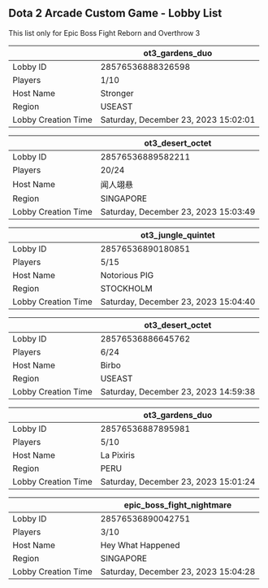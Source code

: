 ## Dota 2 Arcade Custom Game - Lobby List

This list only for Epic Boss Fight Reborn and Overthrow 3

|  | ot3_gardens_duo |
| ------ | ------ |
| Lobby ID | 28576536888326598 |
| Players | 1/10 |
| Host Name | Stronger |
| Region | USEAST |
| Lobby Creation Time | Saturday, December 23, 2023 15:02:01 |


|  | ot3_desert_octet |
| ------ | ------ |
| Lobby ID | 28576536889582211 |
| Players | 20/24 |
| Host Name | 闻人翊悬 |
| Region | SINGAPORE |
| Lobby Creation Time | Saturday, December 23, 2023 15:03:49 |


|  | ot3_jungle_quintet |
| ------ | ------ |
| Lobby ID | 28576536890180851 |
| Players | 5/15 |
| Host Name | Notorious PIG |
| Region | STOCKHOLM |
| Lobby Creation Time | Saturday, December 23, 2023 15:04:40 |


|  | ot3_desert_octet |
| ------ | ------ |
| Lobby ID | 28576536886645762 |
| Players | 6/24 |
| Host Name | Birbo |
| Region | USEAST |
| Lobby Creation Time | Saturday, December 23, 2023 14:59:38 |


|  | ot3_gardens_duo |
| ------ | ------ |
| Lobby ID | 28576536887895981 |
| Players | 5/10 |
| Host Name | La Pixiris |
| Region | PERU |
| Lobby Creation Time | Saturday, December 23, 2023 15:01:24 |


|  | epic_boss_fight_nightmare |
| ------ | ------ |
| Lobby ID | 28576536890042751 |
| Players | 3/10 |
| Host Name | Hey What Happened |
| Region | SINGAPORE |
| Lobby Creation Time | Saturday, December 23, 2023 15:04:28 |


